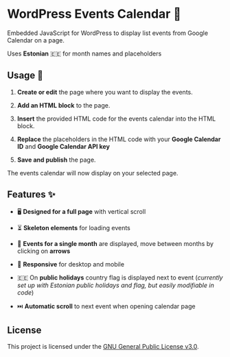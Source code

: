# WordPress Events Calendar 📅

Embedded JavaScript for WordPress to display list events from Google Calendar on a page.

Uses **Estonian** 🇪🇪 for month names and placeholders

## Usage 🚀

1. **Create or edit** the page where you want to display the events.

2. **Add an HTML block** to the page.

3. **Insert** the provided HTML code for the events calendar into the HTML block.

4. **Replace** the placeholders in the HTML code with your **Google Calendar ID** and **Google Calendar API key**

5. **Save and publish** the page.

The events calendar will now display on your selected page.

## Features ✨

- 🖥️ **Designed for a full page** with vertical scroll

- ⏳ **Skeleton elements** for loading events

- 📆 **Events for a single month** are displayed, move between months by clicking on **arrows**

- 📱 **Responsive** for desktop and mobile

- 🇪🇪 On **public holidays** country flag is displayed next to event (_currently set up with Estonian public holidays and flag, but easily modifiable in code_)

- ⏭️ **Automatic scroll** to next event when opening calendar page

## License

This project is licensed under the [GNU General Public License v3.0](./LICENSE).
